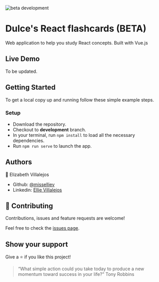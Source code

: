 ![beta development](https://img.shields.io/badge/beta-development-green?style=flat-square)

# Dulce's React flashcards (BETA)

Web application to help you study React concepts. Built with Vue.js

## Live Demo

To be updated.

## Getting Started

To get a local copy up and running follow these simple example steps.

### Setup

- Download the repository.
- Checkout to **development** branch.
- In your terminal, run `npm install` to load all the necessary dependencies.
- Run `npm run serve` to launch the app.

## Authors

👤 Elizabeth Villalejos

- Github: [@misselliev](https://github.com/misselliev)
- Linkedin: [Ellie Villalejos](https://linkedin.com/ellievillalejos)

## 🤝 Contributing

Contributions, issues and feature requests are welcome!

Feel free to check the [issues page](issues/).

## Show your support

Give a ⭐️ if you like this project!

> “What simple action could you take today to produce a new momentum toward success in your life?” Tony Robbins

